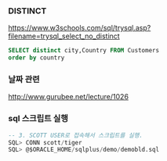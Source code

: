 ### DISTINCT
https://www.w3schools.com/sql/trysql.asp?filename=trysql_select_no_distinct
````SQL
SELECT distinct city,Country FROM Customers
order by country
````
### 날짜 관련
http://www.gurubee.net/lecture/1026
### sql 스크립트 실행
````sql
-- 3. SCOTT USER로 접속해서 스크립트를 실행. 
SQL> CONN scott/tiger
SQL> @$ORACLE_HOME/sqlplus/demo/demobld.sql   
````
